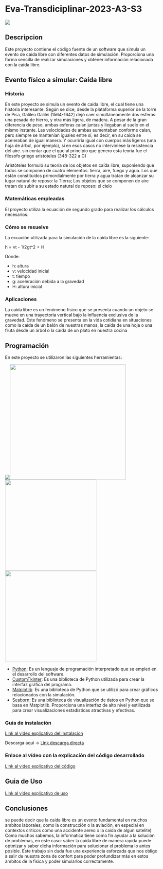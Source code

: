 # Eva-Transdiciplinar-2023-A3-S3


<img src="https://github.com/SebasMenas/Eva-Transdiciplinar-2023-A3-S3/blob/main/img/Image_.png">

<div><h2>Descripcion</h2></div>

Este proyecto contiene el código fuente de un software que simula un evento de caída libre con diferentes datos de simulación. Proporciona una forma sencilla de realizar simulaciones y obtener información relacionada con la caída libre.

## Evento físico a simular: Caída libre

###  Historia

En este proyecto se simula un evento de caída libre, el cual tiene una historia interesante. Según se dice, desde la plataforma superior de la torre de Pisa, Galileo Galilei (1564-1642) dejó caer simultáneamente dos esferas: una pesada de hierro, y otra más ligera, de madera. A pesar de la gran diferencia de peso, ambas esferas caían juntas y llegaban al suelo en el mismo instante. Las velocidades de ambas aumentaban conforme caían, pero siempre se mantenían iguales entre sí; es decir, en su caída se aceleraban de igual manera. Y ocurriría igual con cuerpos más ligeros (una hoja de árbol, por ejemplo), si en esos casos no interviniese la resistencia del aire. sin contar que el que al principio que genero esta teoria fue el filosofo griego aristoteles (348-322 a C)

Aristóteles formuló su teoría de los objetos en caída libre, suponiendo que todos se componen de cuatro elementos: tierra, aire, fuego y agua. Los que están constituidos primordialmente por tierra y agua tratan de alcanzar su lugar natural de reposo: la Tierra; Los objetos que se componen de aire tratan de subir a su estado natural de reposo: el cielo

### Matemáticas empleadas

El proyecto utiliza la ecuación de segundo grado para realizar los cálculos necesarios.

### Cómo se resuelve

La ecuación utilizada para la simulación de la caída libre es la siguiente:

h = vt - 1/2gt^2 + H

Donde:
- h: altura
- v: velocidad inicial
- t: tiempo
- g: aceleración debida a la gravedad
- H: altura inicial

### Aplicaciones

La caída libre es un fenómeno físico que se presenta cuando un objeto se mueve en una trayectoria  vertical bajo la influencia exclusiva de la gravedad. Este fenómeno se presenta en la vida cotidiana en situaciones como la caída de un balón de nuestras manos, la caída de una hoja o una fruta desde un árbol o la caída de un plato en nuestra cocina

## Programación

En este proyecto se utilizaron las siguientes herramientas:

[<img src="https://www.python.org/static/img/python-logo.png">](https://www.python.org/)[<img src="https://github.com/TomSchimansky/CustomTkinter/raw/master/documentation_images/CustomTkinter_logo_dark.png" style="width: 380px;">](https://customtkinter.tomschimansky.com/)
[<img src="https://matplotlib.org/_static/logo_dark.svg" style="width: 300px;">](https://matplotlib.org/)[<img src="https://seaborn.pydata.org/_static/logo-wide-lightbg.svg" style="width: 300px">](https://seaborn.pydata.org/)


- [Python](https://github.com/python/cpython): Es un lenguaje de programación interpretado que se empleó en el desarrollo del software.
- [CustomTkinter](https://customtkinter.tomschimansky.com/): Es una biblioteca de Python utilizada para crear la interfaz gráfica del programa.
- [Matplotlib](https://github.com/matplotlib/matplotlib): Es una biblioteca de Python que se utilizó para crear gráficos relacionados con la simulación.
- [Seaborn](https://github.com/mwaskom/seaborn): Es una biblioteca de visualización de datos en Python que se basa en Matplotlib. Proporciona una interfaz de alto nivel y estilizada para crear visualizaciones estadísticas atractivas y efectivas.
### Guía de instalación

[Link al video explicativo del instalacion](https://drive.google.com/drive/folders/1-aK2UYVIqW4FPXhKR21HeUfGcGxrvXhp?usp=sharing)

Descarga aqui -> [Link descarga directa](https://github.com/SebasMenas/Eva-Transdiciplinar-2023-A3-S3/releases/download/Release1.0.0/main_1.0.0.rar)


### Enlace al vídeo con la explicación del código desarrollado

[Link al video explicativo del código](https://drive.google.com/drive/folders/137mXv7L8JpioIiarkFTofUwMEkTBm7uh?usp=sharing)

## Guia de Uso

[Link al video explicativo de uso ](https://drive.google.com/drive/folders/11yUVXQoSptfFsn8h4a3dnqnyeScWudRZ?usp=sharing)

## Conclusiones

se puede decir que la caída libre es un evento fundamental en muchos ambitos laborales, como la construcción o la aviación,
en especial en contextos criticos como una accidente aereo o la caida de algun satelite)
Como muchos sabemos, la informatica tiene como fin ayudar a la solución de problemas, en este caso: saber la caida libre de manera rapida puede optmizar y saber dicha información para solucionar el problema lo antes posible.
Este trabajo sin duda fue una experiencia esforzada que nos obligo a salir de nuestra zona de confort para poder profundizar más en estos ambitos de la fisica y poder simularlos correctamente.
